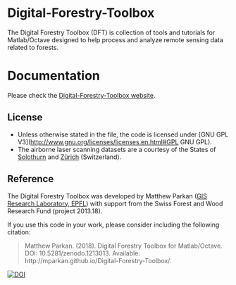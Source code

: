 # Digital-Forestry-Toolbox
The Digital Forestry Toolbox (DFT) is collection of tools and tutorials for Matlab/Octave designed to help process and analyze remote sensing data related to forests.

# Documentation

Please check the [Digital-Forestry-Toolbox website](http://mparkan.github.io/Digital-Forestry-Toolbox/). 

## License

* Unless otherwise stated in the file, the code is licensed under [GNU GPL V3](http://www.gnu.org/licenses/licenses.en.html#GPL GNU GPL).
* The airborne laser scanning datasets are a courtesy of the States of [Solothurn](http://www.sogis1.so.ch/map/lidar) and [Zürich](http://www.geolion.zh.ch/geodatensatz/show?gdsid=343) (Switzerland).

## Reference

The Digital Forestry Toolbox was developed by Matthew Parkan ([GIS Research Laboratory, EPFL](https://lasig.epfl.ch/)) with support from the Swiss Forest and Wood Research Fund (project 2013.18).

If you use this code in your work, please consider including the following citation:
<blockquote>
Matthew Parkan. (2018). Digital Forestry Toolbox for Matlab/Octave. DOI: 10.5281/zenodo.1213013. Available: http://mparkan.github.io/Digital-Forestry-Toolbox/.
</blockquote>

[![DOI](https://zenodo.org/badge/58712667.svg)](https://zenodo.org/badge/latestdoi/58712667)
